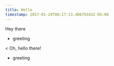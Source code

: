 ```yaml
---
title: Hello
timestamp: 2017-01-24T08:17:13.486793432-05:00
---
```


Hey there
* greeting

< Oh, hello there!
* greeting
